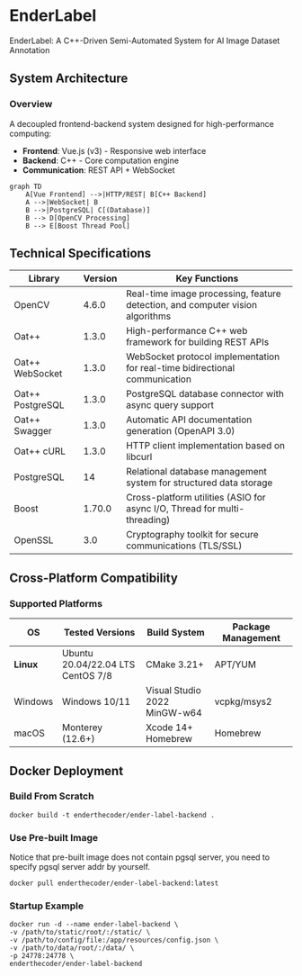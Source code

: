 # EnderLabel

EnderLabel: A C++-Driven Semi-Automated System for AI Image Dataset Annotation

## System Architecture

### Overview

A decoupled frontend-backend system designed for high-performance computing:

- **Frontend**: Vue.js (v3) - Responsive web interface
- **Backend**: C++ - Core computation engine
- **Communication**: REST API + WebSocket

```mermaid
graph TD
    A[Vue Frontend] -->|HTTP/REST| B[C++ Backend]
    A -->|WebSocket| B
    B -->|PostgreSQL| C[(Database)]
    B --> D[OpenCV Processing]
    B --> E[Boost Thread Pool]
```

## Technical Specifications

| Library          | Version | Key Functions                                                                 |
|------------------|---------|-------------------------------------------------------------------------------|
| OpenCV           | 4.6.0   | Real-time image processing, feature detection, and computer vision algorithms |
| Oat++            | 1.3.0   | High-performance C++ web framework for building REST APIs                     |
| Oat++ WebSocket  | 1.3.0   | WebSocket protocol implementation for real-time bidirectional communication   |
| Oat++ PostgreSQL | 1.3.0   | PostgreSQL database connector with async query support                        |
| Oat++ Swagger    | 1.3.0   | Automatic API documentation generation (OpenAPI 3.0)                          |
| Oat++ cURL       | 1.3.0   | HTTP client implementation based on libcurl                                   |
| PostgreSQL       | 14      | Relational database management system for structured data storage             |
| Boost            | 1.70.0  | Cross-platform utilities (ASIO for async I/O, Thread for multi-threading)     |
| OpenSSL          | 3.0     | Cryptography toolkit for secure communications (TLS/SSL)                      |

## Cross-Platform Compatibility

### Supported Platforms

| OS        | Tested Versions                      | Build System                    | Package Management |
|-----------|--------------------------------------|---------------------------------|--------------------|
| **Linux** | Ubuntu 20.04/22.04 LTS<br>CentOS 7/8 | CMake 3.21+                     | APT/YUM            |
| Windows   | Windows 10/11                        | Visual Studio 2022<br>MinGW-w64 | vcpkg/msys2        |
| macOS     | Monterey (12.6+)                     | Xcode 14+<br>Homebrew           | Homebrew           |

## Docker Deployment

### Build From Scratch

```shell
docker build -t enderthecoder/ender-label-backend .
```

### Use Pre-built Image

Notice that pre-built image does not contain pgsql server, you need to specify pgsql server addr by yourself.

```shell
docker pull enderthecoder/ender-label-backend:latest
```

### Startup Example

```shell
docker run -d --name ender-label-backend \
-v /path/to/static/root/:/static/ \
-v /path/to/config/file:/app/resources/config.json \
-v /path/to/data/root/:/data/ \
-p 24778:24778 \
enderthecoder/ender-label-backend
```
